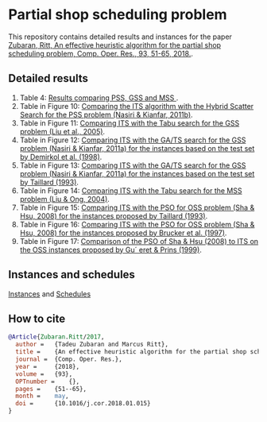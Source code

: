 # Partial shop scheduling problem

This repository contains detailed results and instances for the paper [Zubaran, Ritt, An effective heuristic algorithm for the partial shop scheduling problem, Comp. Oper. Res., 93, 51-65, 2018.](https://doi.org/10.1016/j.cor.2018.01.015).

## Detailed results

1. Table 4: [Results comparing PSS, GSS and MSS ](tables/Table4.dat).
2. Table in Figure 10: [Comparing the ITS algorithm with the Hybrid Scatter Search for the PSS problem (Nasiri & Kianfar, 2011b)](tables/TableFig10_pss.dat).
3. Table in Figure 11: [Comparing ITS with the Tabu search for the GSS problem (Liu et al., 2005)](tables/TableFig11_gss.dat).
4. Table in Figure 12: [Comparing ITS with the GA/TS search for the GSS problem (Nasiri & Kianfar, 2011a) for the instances based on the test set by Demirkol et al. (1998)](tables/TableFig12_gss.dat).
5. Table in Figure 13: [Comparing ITS with the GA/TS search for the GSS problem (Nasiri & Kianfar, 2011a) for the instances based on the test set by Taillard (1993)](tables/TableFig13_gss.dat).
6. Table in Figure 14: [Comparing ITS with the Tabu search for the MSS problem (Liu & Ong, 2004)](tables/TableFig14_mss.dat).
7. Table in Figure 15: [Comparing ITS with the PSO for OSS problem (Sha & Hsu, 2008) for the instances proposed by Taillard (1993)](tables/TableFig15_oss.dat).
8. Table in Figure 16: [Comparing ITS with the PSO for OSS problem (Sha & Hsu, 2008) for the instances proposed by Brucker et al. (1997)](tables/TableFig16_oss.dat).
9. Table in Figure 17: [Comparison of the PSO of Sha & Hsu (2008) to ITS on the OSS instances proposed by Gu´ eret & Prins (1999)](tables/Table17_oss.dat).

## Instances and schedules

[Instances](instances/Instances.tar.gz) and [Schedules](instances/Schedules.tar.gz)

## How to cite

```bibtex
@Article{Zubaran.Ritt/2017,
  author = 	 {Tadeu Zubaran and Marcus Ritt},
  title = 	 {An effective heuristic algorithm for the partial shop scheduling problem},
  journal =	 {Comp. Oper. Res.},
  year = 	 {2018},
  volume =	 {93},
  OPTnumber = 	 {},
  pages =	 {51--65},
  month =	 may,
  doi = 	 {10.1016/j.cor.2018.01.015}
}
```
